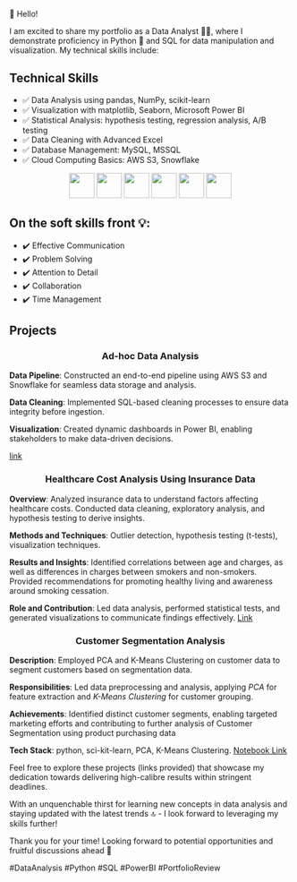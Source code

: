 👋 Hello! 

I am excited to share my portfolio as a Data Analyst 👨‍💼, where I demonstrate proficiency in Python 🐍 and SQL for data manipulation and visualization. My technical skills include:
## Technical Skills
- ✅ Data Analysis using pandas, NumPy, scikit-learn
- ✅ Visualization with matplotlib, Seaborn, Microsoft Power BI 
- ✅ Statistical Analysis: hypothesis testing, regression analysis, A/B testing
- ✅ Data Cleaning with Advanced Excel 
- ✅ Database Management: MySQL, MSSQL
- ✅ Cloud Computing Basics: AWS S3, Snowflake

 <div align="center">
  <code><a href="https://www.python.org/" target="_blank"><img height="45" src="https://www.vectorlogo.zone/logos/python/python-ar21.svg"></a></code>
  <code><a href="https://jupyter.org/" target="_blank"><img height="45" src="https://www.vectorlogo.zone/logos/jupyter/jupyter-ar21.svg"></a></code>
  <code><a href="https://numpy.org/" target="_blank"><img height="45" src="https://www.vectorlogo.zone/logos/numpy/numpy-ar21.svg"></a></code>
  <code><a href="https://pandas.pydata.org/" target="_blank"><img height="45" src="https://upload.wikimedia.org/wikipedia/commons/e/ed/Pandas_logo.svg"></a></code>
  <code><a href="https://matplotlib.org/" target="_blank"><img height="45" src="https://upload.wikimedia.org/wikipedia/commons/8/84/Matplotlib_icon.svg"></a></code>
  <code><a href="https://powerbi.microsoft.com/" target="_blank"><img height="45" src="https://www.vectorlogo.zone/logos/microsoft_powerbi/microsoft_powerbi-ar21.svg"></a></code>
</div>

## On the soft skills front 💡:
- ✔️ Effective Communication 
- ✔️ Problem Solving 
- ✔️ Attention to Detail 
- ✔️ Collaboration 
- ✔️ Time Management 

<h2 align="left">Projects</h2>

<h3 align="center"> Ad-hoc Data Analysis </h3> 

**Data Pipeline**: Constructed an end-to-end pipeline using AWS S3 and Snowflake for seamless data storage and analysis.

**Data Cleaning**: Implemented SQL-based cleaning processes to ensure data integrity before ingestion.

**Visualization**: Created dynamic dashboards in Power BI, enabling stakeholders to make data-driven decisions.

[link](https://app.powerbi.com/view?r=eyJrIjoiODc5YTg5Y2YtNzA3NC00ODIzLTkwNTQtZjM1ZmNkZDliNjlhIiwidCI6ImJjNDhjNTk4LTFmMzEtNDA2Yy1hZmJmLTBiYzAwYmJhZTQ2NSJ9)

<h3 align="center">Healthcare Cost Analysis Using Insurance Data </h3>

**Overview**: Analyzed insurance data to understand factors affecting healthcare costs. Conducted data cleaning, exploratory analysis, and hypothesis testing to derive insights.

**Methods and Techniques**: Outlier detection, hypothesis testing (t-tests), visualization techniques.

**Results and Insights**: Identified correlations between age and charges, as well as differences in charges between smokers and non-smokers. Provided recommendations for promoting healthy living and awareness around smoking cessation.

**Role and Contribution**: Led data analysis, performed statistical tests, and generated visualizations to communicate findings effectively.
 [Link](https://nbviewer.org/github/SachinSS96/Portfolio/blob/main/Python/Insurance/Insurance_EDA_Hypothesis_Testing.ipynb)

<h3 align="center">Customer Segmentation Analysis</h3>

**Description**: Employed PCA and K-Means Clustering on customer data to segment customers based on segmentation data.

**Responsibilities**: Led data preprocessing and analysis, applying *PCA* for feature extraction and *K-Means Clustering* for customer grouping.

**Achievements**: Identified distinct customer segments, enabling targeted marketing efforts and contributing to further analysis of Customer Segmentation using product purchasing data 

**Tech Stack**: python, sci-kit-learn, PCA, K-Means Clustering.
[Notebook Link](https://nbviewer.org/github/SachinSS96/Portfolio/blob/main/Python/Customer%20Analytics/Customer%20Segmentation%20%20Analytics.ipynb)




Feel free to explore these projects (links provided) that showcase my dedication towards delivering high-calibre results within stringent deadlines.

With an unquenchable thirst for learning new concepts in data analysis and staying updated with the latest trends 🔝 - I look forward to leveraging my skills further!

Thank you for your time! Looking forward to potential opportunities and fruitful discussions ahead 🤝

#DataAnalysis #Python #SQL #PowerBI #PortfolioReview
